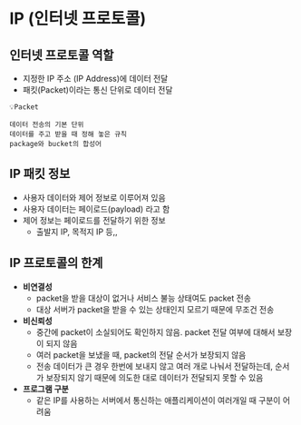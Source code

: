 # IP (인터넷 프로토콜)

## 인터넷 프로토콜 역할

- 지정한 IP 주소 (IP Address)에 데이터 전달
- 패킷(Packet)이라는 통신 단위로 데이터 전달

```
💡Packet

데이터 전송의 기본 단위
데이터를 주고 받을 때 정해 놓은 규칙
package와 bucket의 합성어
```


## IP 패킷 정보

- 사용자 데이터와 제어 정보로 이루어져 있음
- 사용자 데이터는 페이로드(payload) 라고 함
- 제어 정보는 페이로드를 전달하기 위한 정보
    - 출발지 IP, 목적지 IP 등,,

## IP 프로토콜의 한계

- **비연결성**
    - packet을 받을 대상이 없거나 서비스 불능 상태여도 packet 전송
    - 대상 서버가 packet을 받을 수 있는 상태인지 모르기 때문에 무조건 전송
- **비신뢰성**
    - 중간에 packet이 소실되어도 확인하지 않음. packet 전달 여부에 대해서 보장이 되지 않음
    - 여러 packet을 보냈을 때, packet의 전달 순서가 보장되지 않음
    - 전송 데이터가 큰 경우 한번에 보내지 않고 여러 개로 나눠서 전달하는데, 순서가 보장되지 않기 때문에 의도한 대로 데이터가 전달되지 못할 수 있음
- **프로그램 구분**
    - 같은 IP를 사용하는 서버에서 통신하는 애플리케이션이 여러개일 때 구분이 어려움